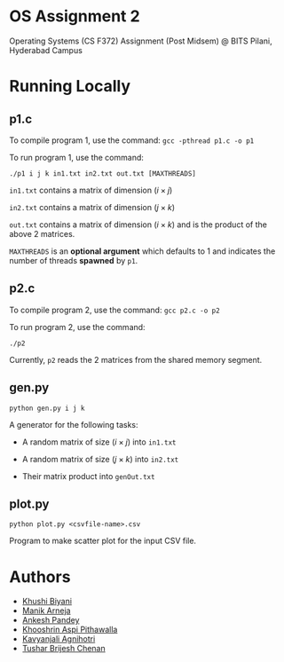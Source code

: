# OS Assignment $2$

Operating Systems (CS F372) Assignment (Post Midsem) @ BITS Pilani, Hyderabad Campus

# Running Locally

## p1.c

To compile program $1$, use the command: `gcc -pthread p1.c -o p1`

To run program $1$, use the command:

`./p1 i j k in1.txt in2.txt out.txt [MAXTHREADS]`

`in1.txt` contains a matrix of dimension $(i \times j)$

`in2.txt` contains a matrix of dimension $(j \times k)$

`out.txt` contains a matrix of dimension $(i \times k)$ and is the product of the above $2$ matrices.

`MAXTHREADS` is an **optional argument** which defaults to $1$ and indicates the number of threads **spawned** by `p1`.

## p2.c

To compile program $2$, use the command: `gcc p2.c -o p2`

To run program $2$, use the command:

`./p2`

Currently, `p2` reads the $2$ matrices from the shared memory segment.

## gen.py

`python gen.py i j k`

A generator for the following tasks:

- A random matrix of size $(i \times j)$ into `in1.txt`

- A random matrix of size $(j \times k)$ into `in2.txt`

- Their matrix product into `genOut.txt`

## plot.py

`python plot.py <csvfile-name>.csv`

Program to make scatter plot for the input CSV file.


# Authors

- [Khushi Biyani](https://www.github.com/?)
- [Manik Arneja](https://www.github.com/?)
- [Ankesh Pandey](https://www.github.com/?)
- [Khooshrin Aspi Pithawalla](https://www.github.com/?)
- [Kavyanjali Agnihotri](https://www.github.com/?)
- [Tushar Brijesh Chenan](https://www.github.com/?)
